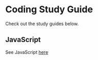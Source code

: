 # Coding Study Guide
Check out the study guides below.

## JavaScript
See JavaScript [here](./JavaScript/JavaScriptGuide.md)
